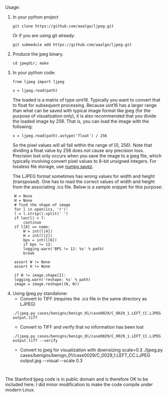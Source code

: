 Usage:

1. In your python project
	```
	git clone https://github.com/aaalgo/ljpeg.git

	```
	Or if you are using git already:
	```
	git submodule add https://github.com/aaalgo/ljpeg.git

	```
2. Produce the jpeg binary.
	```
	cd jpegdir; make

	```
3. In your python code:
	```
	from ljpeg import ljpeg

	x = ljpeg.read(path)
	```

	The loaded is a matrix of type uint16.  Typically you want to convert that
	to float for subsequent processing.  Because uint16 has a larger range than
	what can be saved with typical image format like jpeg (for the purpose of
	visualization only), it is also recommended that you divide the loaded image
	by 256.  That is, you can load the image with the following:
	```
	x = ljpeg.read(path).astype('float') / 256
	```
	So the pixel values will all fall within the range of [0, 256).
	Note that dividing a float value by 256 does not cause any precision loss.
	Precision lost only occurs when you save the image to a jpeg file, which typically
	involving convert pixel values to 8-bit unsigned integers.  For lossless
	file storage, use [numpy.savez](http://docs.scipy.org/doc/numpy-1.10.0/reference/generated/numpy.savez.html).
	
	The LJPEG format sometimes has wrong values for width and height (transposed).
	One has to read the correct values of width and height from the associating .ics file.
	Below is a sample snippet for this purpose:
```
    W = None
    H = None
    # find the shape of image
    for l in open(ics, 'r'):
	l = l.strip().split(' ')
	if len(l) < 7:
	    continue
	if l[0] == name:
	    W = int(l[4])
	    H = int(l[2])
	    bps = int(l[6])
	    if bps != 12:
		logging.warn('BPS != 12: %s' % path)
	    break

    assert W != None
    assert H != None

    if W != image.shape[1]:
	logging.warn('reshape: %s' % path)
	image = image.reshape((H, W))
```

4. Using ljpeg.py standalone:
	- Convert to TIFF (requires the .ics file in the same directory as LJPEG)
	```
	./ljpeg.py cases/benigns/benign_01/case0029/C_0029_1.LEFT_CC.LJPEG output.tiff
	```
	- Convert to TIFF and verify that no information has been lost
	```
	./ljpeg.py cases/benigns/benign_01/case0029/C_0029_1.LEFT_CC.LJPEG output.tiff --verify
	```
	- Convert to jpeg for visualization with downsizing scale=0.3
	./ljpeg.py cases/benigns/benign_01/case0029/C_0029_1.LEFT_CC.LJPEG output.jpg --visual --scale 0.3
	```


The Stanford ljpeg code is in public domain and is therefore OK to be
included here.  I did minor modification to make the code compile under
modern Linux.
